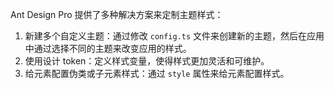 Ant Design Pro 提供了多种解决方案来定制主题样式：

1. 新建多个自定义主题：通过修改 `config.ts` 文件来创建新的主题，然后在应用中通过选择不同的主题来改变应用的样式。
2. 使用设计 token：定义样式变量，使得样式更加灵活和可维护。
3. 给元素配置伪类或子元素样式：通过 `style` 属性来给元素配置样式。
